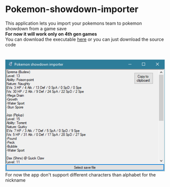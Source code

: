 # Pokemon-showdown-importer
This application lets you import your pokemons team to pokemon showdown from a game save  
**For now it will work only on 4th gen games**  
You can download the executable [here](https://github.com/Quadrollopo/Pokemon-showdown-importer/releases/download/latest/Pokemon_Showdown_Importer.exe) or you can just download the source code  
#
![preview](preview.png)  
For now the app don't support different characters than alphabet for the nickname
